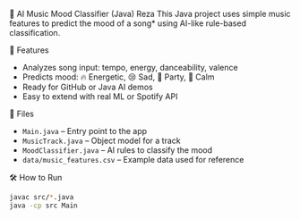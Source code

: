 🎵 AI Music Mood Classifier (Java)
    Reza
This Java project uses simple music features to predict the mood of a song*
using AI-like rule-based classification.



 🚀 Features

- Analyzes song input: tempo, energy, danceability, valence
- Predicts mood: 🔥 Energetic, 😢 Sad, 💃 Party, 🙂 Calm
- Ready for GitHub or Java AI demos
- Easy to extend with real ML or Spotify API


 📂 Files

- `Main.java` – Entry point to the app
- `MusicTrack.java` – Object model for a track
- `MoodClassifier.java` – AI rules to classify the mood
- `data/music_features.csv` – Example data used for reference



🛠 How to Run

```bash
javac src/*.java
java -cp src Main
